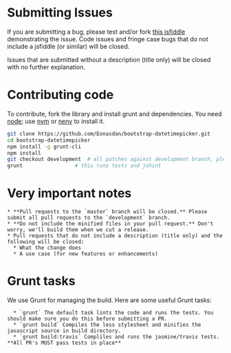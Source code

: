 Submitting Issues
=================

If you are submitting a bug, please test and/or fork [this jsfiddle](http://jsfiddle.net/Eonasdan/0Ltv25o8/) demonstrating the issue. Code issues and fringe case bugs that do not include a jsfiddle (or similar) will be closed.

Issues that are submitted without a description (title only) will be closed with no further explanation.

Contributing code
=================

To contribute, fork the library and install grunt and dependencies. You need [node](http://nodejs.org/); use [nvm](https://github.com/creationix/nvm) or [nenv](https://github.com/ryuone/nenv) to install it.

```bash
git clone https://github.com/Eonasdan/bootstrap-datetimepicker.git
cd bootstrap-datetimepicker
npm install -g grunt-cli
npm install
git checkout development  # all patches against development branch, please!
grunt                 # this runs tests and jshint
```

Very important notes
====================

    * **Pull requests to the `master` branch will be closed.** Please submit all pull requests to the `development` branch.
    * **Do not include the minified files in your pull request.** Don't worry, we'll build them when we cut a release.
    * Pull requests that do not include a description (title only) and the following will be closed:
      * What the change does
      * A use case (for new features or enhancements)

Grunt tasks
===========

We use Grunt for managing the build. Here are some useful Grunt tasks:

      * `grunt` The default task lints the code and runs the tests. You should make sure you do this before submitting a PR.
      * `grunt build` Compiles the less stylesheet and minifies the javascript source in build directory.
      * `grunt build:travis` Compliles and runs the jasmine/travis tests. **All PR's MUST pass tests in place**